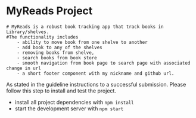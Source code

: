 # MyReads Project

    # MyReads is a robust book tracking app that track books in Library/shelves.
    #The functionality includes
        - ability to move book from one shelve to another
        - add book to any of the shelves
        - removing books from shelve,
        - search books from book store
        - smooth navigation from book page to search page with associated change in url
        - a short footer component with my nickname and github url.


As stated in the guideline instructions to a successful submission. Please follow this step to install and test the project.

- install all project dependencies with `npm install`
- start the development server with `npm start`
